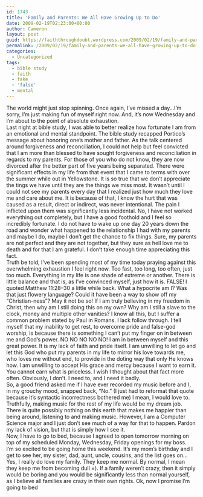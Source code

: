 ```yaml
---
id: 1743
title: 'Family and Parents: We All Have Growing Up to Do'
date: 2009-02-19T02:23:00+00:00
author: Cameron
layout: post
guid: https://faiththroughdoubt.wordpress.com/2009/02/19/family-and-parents-we-all-have-growing-up-to-do/
permalink: /2009/02/19/family-and-parents-we-all-have-growing-up-to-do-2/
categories:
  - Uncategorized
tags:
  - bible study
  - faith
  - fake
  - 'false'
  - mental
---
```

The world might just stop spinning. Once again, I’ve missed a day…I’m sorry, I’m just making fun of myself right now. And, it’s now Wednesday and I’m about to the point of absolute exhaustion.  
Last night at bible study, I was able to better realize how fortunate I am from an emotional and mental standpoint. The bible study recapped Portico’s message about honoring one’s mother and father. As the talk centered around forgiveness and reconciliation, I could not help but feel convicted that I am more than blessed to have sought forgiveness and reconciliation in regards to my parents. For those of you who do not know, they are now divorced after the better part of five years being separated. There were significant effects in my life from that event that I came to terms with over the summer while out in Yellowstone. It is so true that we don’t appreciate the tings we have until they are the things we miss most. It wasn’t until I could not see my parents every day that I realized just how much they love me and care about me. It is because of that, I know the hurt that was caused as a result, direct or indirect, was never intentional. The pain I inflicted upon them was significantly less incidental. No, I have not worked everything out completely, but I have a good foothold and I feel so incredibly fortunate. I do not have to wake up one day 20 years down the road and wonder what happened to the relationship I had with my parents and maybe I do, maybe I don’t get the chance to fix things. Sure, my parents are not perfect and they are not together, but they sure as hell love me to death and for that I am grateful. I don’t take enough time appreciating this fact.  
Truth be told, I’ve been spending most of my time today praying against this overwhelming exhaustion I feel right now. Too fast, too long, too often, just too much. Everything in my life is one shade of extreme or another. There is little balance and that is, as I’ve convinced myself, just how it is. FALSE! I quoted Matthew 11:28–30 a little while back. What a hypocrite am I? Was that just flowery language? Could it have been a way to show off my “Christian-ness”? May it not be so! If I am truly believing in my freedom in Christ, then why am I still doing this on my own? Why am I still a slave to the clock, money and multiple other vanities? I know all this, but I suffer a common problem stated by Paul in Romans. I lack follow through. I tell myself that my inability to get rest, to overcome pride and false-god worship, is because there is something I can’t put my finger on in between me and God’s power. NO NO NO NO NO! I am in between myself and this great power. It is my lack of faith and pride itself. I am unwilling to let go and let this God who put my parents in my life to mirror his love towards me, who loves me without end, to provide in the doting way that only He knows how. I am unwilling to accept His grace and mercy because I want to earn it. You cannot earn what is priceless. I wish I thought about that fact more often. Obviously, I don’t. I need to, and I need it badly.  
So, a good friend asked me if I have ever recorded my music before and I, in my grouchy mood, snapped back, “No.” (I just had to reformat that quote because it’s syntactic incorrectness bothered me) I mean, I would love to. Truthfully, making music for the rest of my life would be my dream job. There is quite possibly nothing on this earth that makes me happier than being around, listening to and making music. However, I am a Computer Science major and I just don’t see much of a way for that to happen. Pardon my lack of vision, but that is simply how I see it.  
Now, I have to go to bed, because I agreed to open tomorrow morning on top of my scheduled Monday, Wednesday, Friday openings for my boss.  
I’m so excited to be going home this weekend. It’s my mom’s birthday and I get to see her, my sister, dad, aunt, uncle, cousins, and the list goes on…Yes, I really do love my family. They keep me normal. By normal, I mean they keep me from becoming dull =). If a family weren’t crazy, then it simply would be boring and you would be significantly less than normal yourself, as I believe all families are crazy in their own rights. Ok, now I promise I’m going to bed